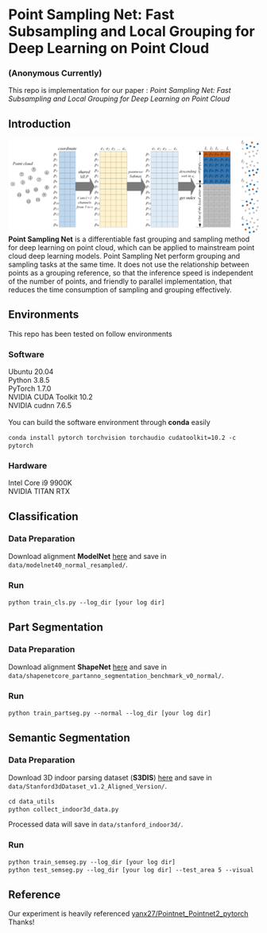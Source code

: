 # Point Sampling Net: Fast Subsampling and Local Grouping for Deep Learning on Point Cloud
### (Anonymous Currently)

This repo is implementation for our paper :
*Point Sampling Net: Fast Subsampling and Local Grouping for Deep Learning on Point Cloud*

## Introduction
![Architecture of Point Sampling Net](https://github.com/psn-anonymous/PointSamplingNet/blob/master/image/psn.png "Architecture of Point Sampling Net")
**Point Sampling Net** is a differentiable fast grouping and sampling method for deep learning on point cloud, which can be applied to mainstream point cloud deep learning models. Point Sampling Net perform grouping and sampling tasks at the same time. It does not use the relationship between points as a grouping reference, so that the inference speed is independent of the number of points, and friendly to parallel implementation, that reduces the time consumption of sampling and grouping effectively.

## Environments
This repo has been tested on follow environments
### Software
Ubuntu 20.04<br>
Python 3.8.5<br>
PyTorch 1.7.0<br>
NVIDIA CUDA Toolkit 10.2<br>
NVIDIA cudnn 7.6.5<br>
<br>
You can build the software environment through **conda**  easily
```
conda install pytorch torchvision torchaudio cudatoolkit=10.2 -c pytorch
```
### Hardware
Intel Core i9 9900K<br>
NVIDIA TITAN RTX

## Classification
### Data Preparation
Download alignment **ModelNet** [here](https://shapenet.cs.stanford.edu/media/modelnet40_normal_resampled.zip) and save in `data/modelnet40_normal_resampled/`.

### Run
```
python train_cls.py --log_dir [your log dir]
```

## Part Segmentation
### Data Preparation
Download alignment **ShapeNet** [here](https://shapenet.cs.stanford.edu/media/shapenetcore_partanno_segmentation_benchmark_v0_normal.zip)  and save in `data/shapenetcore_partanno_segmentation_benchmark_v0_normal/`.
### Run
```
python train_partseg.py --normal --log_dir [your log dir]
```

## Semantic Segmentation
### Data Preparation
Download 3D indoor parsing dataset (**S3DIS**) [here](http://buildingparser.stanford.edu/dataset.html)  and save in `data/Stanford3dDataset_v1.2_Aligned_Version/`.
```
cd data_utils
python collect_indoor3d_data.py
```
Processed data will save in `data/stanford_indoor3d/`.
### Run
```
python train_semseg.py --log_dir [your log dir]
python test_semseg.py --log_dir [your log dir] --test_area 5 --visual
```


## Reference
Our experiment is heavily referenced [yanx27/Pointnet_Pointnet2_pytorch](https://github.com/yanx27/Pointnet_Pointnet2_pytorch)<br>
Thanks!

